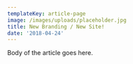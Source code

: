 ```yaml
---
templateKey: article-page
image: /images/uploads/placeholder.jpg
title: New Branding / New Site!
date: '2018-04-24'
---
```

Body of the article goes here.
